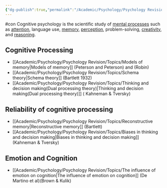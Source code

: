 ```yaml
---
{"dg-publish":true,"permalink":"/Academic/Psychology/Psychology Revision/Topics/Cognitive Psychology/"}
---
```


#con 
Cognitive psychology is the scientific study of [mental processes](https://www.bing.com/ck/a?!&&p=3a3fcde9f8902b19JmltdHM9MTY5NDkwODgwMCZpZ3VpZD0wNzRiMmFjNS0wN2VkLTZlYzgtMTRiZS0zOTQ3MDZlNTZmZGEmaW5zaWQ9NTU4OA&ptn=3&hsh=3&fclid=074b2ac5-07ed-6ec8-14be-394706e56fda&u=a1L3NlYXJjaD9xPU1lbnRhbCUyMHByb2Nlc3MlMjB3aWtpcGVkaWEmZm9ybT1XSUtJUkU&ntb=1) such as [attention](https://www.bing.com/ck/a?!&&p=37ecaad645c7b7d2JmltdHM9MTY5NDkwODgwMCZpZ3VpZD0wNzRiMmFjNS0wN2VkLTZlYzgtMTRiZS0zOTQ3MDZlNTZmZGEmaW5zaWQ9NTU4OQ&ptn=3&hsh=3&fclid=074b2ac5-07ed-6ec8-14be-394706e56fda&u=a1L3NlYXJjaD9xPUF0dGVudGlvbiUyMHdpa2lwZWRpYSZmb3JtPVdJS0lSRQ&ntb=1), language use, [memory](https://www.bing.com/ck/a?!&&p=891345f77479ce0dJmltdHM9MTY5NDkwODgwMCZpZ3VpZD0wNzRiMmFjNS0wN2VkLTZlYzgtMTRiZS0zOTQ3MDZlNTZmZGEmaW5zaWQ9NTU5MA&ptn=3&hsh=3&fclid=074b2ac5-07ed-6ec8-14be-394706e56fda&u=a1L3NlYXJjaD9xPU1lbW9yeSUyMHdpa2lwZWRpYSZmb3JtPVdJS0lSRQ&ntb=1), [perception](https://www.bing.com/ck/a?!&&p=9eb3277fc99b044aJmltdHM9MTY5NDkwODgwMCZpZ3VpZD0wNzRiMmFjNS0wN2VkLTZlYzgtMTRiZS0zOTQ3MDZlNTZmZGEmaW5zaWQ9NTU5MQ&ptn=3&hsh=3&fclid=074b2ac5-07ed-6ec8-14be-394706e56fda&u=a1L3NlYXJjaD9xPVBlcmNlcHRpb24lMjB3aWtpcGVkaWEmZm9ybT1XSUtJUkU&ntb=1), problem-solving, [creativity](https://www.bing.com/ck/a?!&&p=5757286301f3aa16JmltdHM9MTY5NDkwODgwMCZpZ3VpZD0wNzRiMmFjNS0wN2VkLTZlYzgtMTRiZS0zOTQ3MDZlNTZmZGEmaW5zaWQ9NTU5Mg&ptn=3&hsh=3&fclid=074b2ac5-07ed-6ec8-14be-394706e56fda&u=a1L3NlYXJjaD9xPUNyZWF0aXZpdHklMjB3aWtpcGVkaWEmZm9ybT1XSUtJUkU&ntb=1), and [reasoning](https://www.bing.com/ck/a?!&&p=9aaa865bb456bbddJmltdHM9MTY5NDkwODgwMCZpZ3VpZD0wNzRiMmFjNS0wN2VkLTZlYzgtMTRiZS0zOTQ3MDZlNTZmZGEmaW5zaWQ9NTU5Mw&ptn=3&hsh=3&fclid=074b2ac5-07ed-6ec8-14be-394706e56fda&u=a1L3NlYXJjaD9xPVJlYXNvbiUyMHdpa2lwZWRpYSZmb3JtPVdJS0lSRQ&ntb=1).
## Cognitive Processing
-   [[Academic/Psychology/Psychology Revision/Topics/Models of memory\|Models of memory]] (Peterson and Peterson) and (Robin)
-   ﻿﻿[[Academic/Psychology/Psychology Revision/Topics/Schema theory\|Schema theory]] (Bartlett 1932)
-   ﻿﻿[[Academic/Psychology/Psychology Revision/Topics/Thinking and decision making(Dual processing theory)\|Thinking and decision making(Dual processing theory)]] ( Kahneman & Tversky)
## Reliability of cognitive processing 
-   ﻿﻿[[Academic/Psychology/Psychology Revision/Topics/Reconstructive memory\|Reconstructive memory]] (Bartlett)
-   ﻿﻿[[Academic/Psychology/Psychology Revision/Topics/Biases in thinking and decision making\|Biases in thinking and decision making]] (Kahneman & Tversky)
## Emotion and Cognition
-   ﻿﻿[[Academic/Psychology/Psychology Revision/Topics/The influence of emotion on cognition\|The influence of emotion on cognition]] (De Martino et al)(Brown & Kulik)

